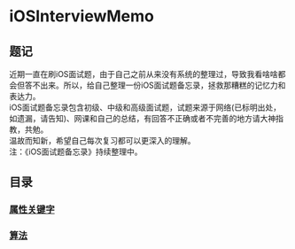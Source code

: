 # iOSInterviewMemo

## 题记
近期一直在刷iOS面试题，由于自己之前从来没有系统的整理过，导致我看啥啥都会但答不出来。所以，给自己整理一份iOS面试题备忘录，拯救那糟糕的记忆力和表达力。  
iOS面试题备忘录包含初级、中级和高级面试题，试题来源于网络(已标明出处，如遗漏，请告知)、网课和自己的总结，有回答不正确或者不完善的地方请大神指教，共勉。  
温故而知新，希望自己每次复习都可以更深入的理解。  
注：《iOS面试题备忘录》持续整理中。

## 目录
<!-- ### [属性关键字](./InterviewSummary/PropertyModifier.md)  -->
### [属性关键字](https://github.com/mickychiang/iOSInterviewMemo/blob/master/InterviewSummary/PropertyModifier.md)

<!-- ### [算法](./Algorithm/Algorithm.md) -->
### [算法](https://github.com/mickychiang/iOSInterviewMemo/blob/master/Algorithm/Algorithm.md)


<!-- ### [KVO和KVC]()
### [分类和扩展]()
### [代理和通知]()
### [网络]() -->
